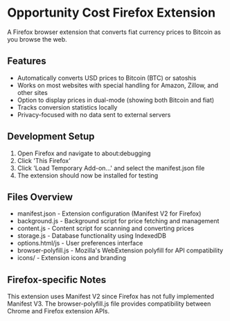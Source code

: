 # Opportunity Cost Firefox Extension

A Firefox browser extension that converts fiat currency prices to Bitcoin as you browse the web.

## Features

- Automatically converts USD prices to Bitcoin (BTC) or satoshis
- Works on most websites with special handling for Amazon, Zillow, and other sites
- Option to display prices in dual-mode (showing both Bitcoin and fiat)
- Tracks conversion statistics locally
- Privacy-focused with no data sent to external servers

## Development Setup

1. Open Firefox and navigate to about:debugging
2. Click 'This Firefox' 
3. Click 'Load Temporary Add-on...' and select the manifest.json file
4. The extension should now be installed for testing

## Files Overview

- manifest.json - Extension configuration (Manifest V2 for Firefox)
- background.js - Background script for price fetching and management
- content.js - Content script for scanning and converting prices
- storage.js - Database functionality using IndexedDB
- options.html/js - User preferences interface
- browser-polyfill.js - Mozilla's WebExtension polyfill for API compatibility
- icons/ - Extension icons and branding

## Firefox-specific Notes

This extension uses Manifest V2 since Firefox has not fully implemented Manifest V3.
The browser-polyfill.js file provides compatibility between Chrome and Firefox extension APIs.

